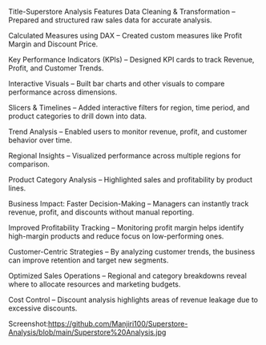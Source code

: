 Title-Superstore Analysis
Features
Data Cleaning & Transformation – Prepared and structured raw sales data for accurate analysis.

Calculated Measures using DAX – Created custom measures like Profit Margin and Discount Price.

Key Performance Indicators (KPIs) – Designed KPI cards to track Revenue, Profit, and Customer Trends.

Interactive Visuals – Built bar charts and other visuals to compare performance across dimensions.

Slicers & Timelines – Added interactive filters for region, time period, and product categories to drill down into data.

Trend Analysis – Enabled users to monitor revenue, profit, and customer behavior over time.

Regional Insights – Visualized performance across multiple regions for comparison.

Product Category Analysis – Highlighted sales and profitability by product lines.

Business Impact:
Faster Decision-Making – Managers can instantly track revenue, profit, and discounts without manual reporting.

Improved Profitability Tracking – Monitoring profit margin helps identify high-margin products and reduce focus on low-performing ones.

Customer-Centric Strategies – By analyzing customer trends, the business can improve retention and target new segments.

Optimized Sales Operations – Regional and category breakdowns reveal where to allocate resources and marketing budgets.

Cost Control – Discount analysis highlights areas of revenue leakage due to excessive discounts.

Screenshot:https://github.com/Manjiri100/Superstore-Analysis/blob/main/Superstore%20Analysis.jpg

















